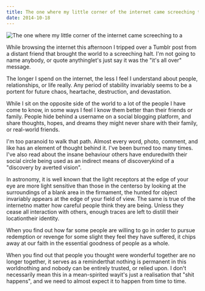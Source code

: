 ```yaml
---
title: The one where my little corner of the internet came screeching to a
date: 2014-10-18
---
```


![The one where my little corner of the internet came screeching to a](https://source.unsplash.com/X6cChncECA8/1600x900)


While browsing the internet this afternoon I tripped over a Tumblr post from a distant friend that brought the world to a screeching halt. I'm not going to name anybody, or quote anythinglet's just say it was the "it's all over" message.

The longer I spend on the internet, the less I feel I understand about people, relationships, or life really. Any period of stability invariably seems to be a portent for future chaos, heartache, destruction, and devastation.

While I sit on the opposite side of the world to a lot of the people I have come to know, in some ways I feel I know them better than their friends or family. People hide behind a username on a social blogging platform, and share thoughts, hopes, and dreams they might never share with their family, or real-world friends.

I'm too paranoid to walk that path. Almost every word, photo, comment, and like has an element of thought behind it. I've been burned too many times. I've also read about the insane behaviour others have enduredwith their social circle being used as an indirect means of discoverykind of a "discovery by averted vision".

In astronomy, it is well known that the light receptors at the edge of your eye are more light sensitive than those in the centerso by looking at the surroundings of a blank area in the firmament, the hunted for object invariably appears at the edge of your field of view. The same is true of the internetno matter how careful people think they are being. Unless they cease all interaction with others, enough traces are left to distill their locationtheir identity.

When you find out how far some people are willing to go in order to pursue redemption or revenge for some slight they feel they have suffered, it chips away at our faith in the essential goodness of people as a whole.

When you find out that people you thought were wonderful together are no longer together, it serves as a reminderthat nothing is permanent in this worldnothing and nobody can be entirely trusted, or relied upon. I don't necessarily mean this in a mean-spirited wayit's just a realisation that "shit happens", and we need to almost expect it to happen from time to time.